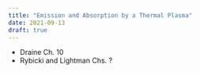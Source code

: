 ```yaml
---
title: "Emission and Absorption by a Thermal Plasma"
date: 2021-09-13
draft: true
---
```


* Draine Ch. 10
* Rybicki and Lightman Chs. ? 